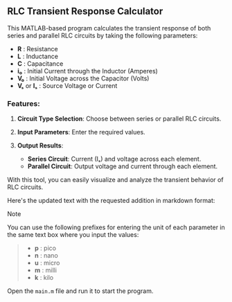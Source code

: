 ## RLC Transient Response Calculator

This MATLAB-based program calculates the transient response of both series and parallel RLC circuits by taking the following parameters:

- **R** : Resistance
- **L** : Inductance
- **C** : Capacitance
- **i₀** : Initial Current through the Inductor (Amperes)
- **V₀** : Initial Voltage across the Capacitor (Volts)
- **Vₛ** or **Iₛ** : Source Voltage or Current

### Features:
1. **Circuit Type Selection**: Choose between series or parallel RLC circuits.

2. **Input Parameters**: Enter the required values.

3. **Output Results**:
   - **Series Circuit**: Current (Iₛ) and voltage across each element.
   - **Parallel Circuit**: Output voltage and current through each element.

With this tool, you can easily visualize and analyze the transient behavior of RLC circuits.

Here's the updated text with the requested addition in markdown format:

> [!NOTE]
You can use the following prefixes for entering the unit of each parameter in the same text box where you input the values:
>- **p** : pico
>- **n** : nano
>- **u** : micro
>- **m** : milli
>- **k** : kilo

Open the `main.m` file and run it to start the program.







